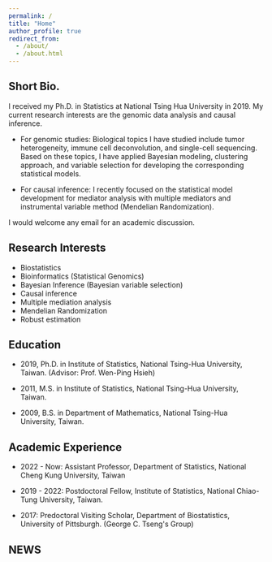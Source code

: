 ```yaml
---
permalink: /
title: "Home"
author_profile: true
redirect_from: 
  - /about/
  - /about.html
---
```

Short Bio.
-------
I received my Ph.D. in Statistics at National Tsing Hua University in 2019. My current research interests are the genomic data analysis and causal inference.

  * For genomic studies:
     Biological topics I have studied include tumor heterogeneity, immune cell deconvolution, and single-cell sequencing. Based on these topics, I have applied Bayesian modeling, clustering approach, and variable selection for developing the corresponding statistical models.

  * For causal inference:
    I recently focused on the statistical model development for mediator analysis with multiple mediators  and  instrumental variable method (Mendelian Randomization).  

I would welcome any email for an academic discussion.

Research Interests
------
 * Biostatistics​​
 * Bioinformatics (Statistical Genomics)
 * Bayesian Inference (Bayesian variable selection)
 * Causal inference
 * Multiple mediation analysis
 * Mendelian Randomization
 * Robust estimation 

Education
------
 * 2019, Ph.D. in Institute of Statistics, National Tsing-Hua University, Taiwan. (Advisor: Prof. Wen-Ping Hsieh) 

 * 2011, M.S. in Institute of Statistics, National Tsing-Hua University, Taiwan. 

 * 2009, B.S. in  Department of Mathematics, National Tsing-Hua University, Taiwan.

Academic Experience
------
 * 2022 - Now: Assistant Professor, Department of Statistics, National Cheng Kung University, Taiwan

 * 2019 - 2022: Postdoctoral Fellow, Institute of Statistics, National Chiao-Tung University, Taiwan.

 * 2017: Predoctoral Visiting Scholar, Department of Biostatistics, University of Pittsburgh. (George C. Tseng's Group)


NEWS
------

